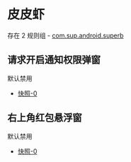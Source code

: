 # 皮皮虾

存在 2 规则组 - [com.sup.android.superb](/src/apps/com.sup.android.superb.ts)

## 请求开启通知权限弹窗

默认禁用

- [快照-0](https://i.gkd.li/import/13691081)

## 右上角红包悬浮窗

默认禁用

- [快照-0](https://i.gkd.li/import/13624220)
